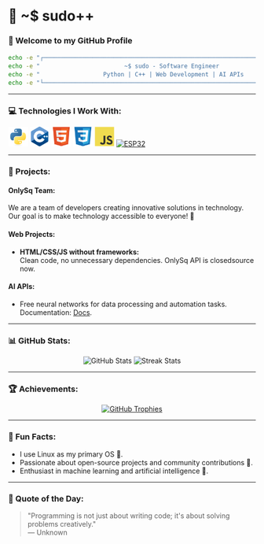 # 👾 ~$ sudo++

### 🚀 Welcome to my GitHub Profile
```bash
echo -e "┌──────────────────────────────────────────────────────────────────────────────┐"
echo -e "                        ~$ sudo - Software Engineer                             "
echo -e "                  Python | C++ | Web Development | AI APIs                      "
echo -e "└──────────────────────────────────────────────────────────────────────────────┘"
```

---

### 💻 Technologies I Work With:
<p>
  <!-- Python Icon -->
  <a href="https://www.python.org/" target="_blank"><img src="https://raw.githubusercontent.com/devicons/devicon/master/icons/python/python-original.svg" alt="Python" width="40" height="40"/></a>
  <!-- C++ Icon -->
  <a href="https://cplusplus.com/" target="_blank"><img src="https://raw.githubusercontent.com/devicons/devicon/master/icons/cplusplus/cplusplus-original.svg" alt="C++" width="40" height="40"/></a>
  <!-- HTML5 Icon -->
  <a href="https://www.w3.org/html/" target="_blank"><img src="https://raw.githubusercontent.com/devicons/devicon/master/icons/html5/html5-original.svg" alt="HTML5" width="40" height="40"/></a>
  <!-- CSS3 Icon -->
  <a href="https://www.w3.org/Style/CSS/" target="_blank"><img src="https://raw.githubusercontent.com/devicons/devicon/master/icons/css3/css3-original.svg" alt="CSS3" width="40" height="40"/></a>
  <!-- JavaScript Icon -->
  <a href="https://www.javascript.com/" target="_blank"><img src="https://raw.githubusercontent.com/devicons/devicon/master/icons/javascript/javascript-original.svg" alt="JavaScript" width="40" height="40"/></a>
  <!-- ESP32 Icon -->
  <a href="https://espressif.com/" target="_blank"><img src="https://joy-it.net/files/files/Produkte/SBC-NodeMCU-ESP32/SBC-NodeMCU-ESP32-01.png" alt="ESP32" width="40" height="40"/></a>
  
</p>

---

### 🌟 Projects:
#### OnlySq Team:
We are a team of developers creating innovative solutions in technology. Our goal is to make technology accessible to everyone! 🚀

#### Web Projects:
- **HTML/CSS/JS without frameworks:**  
  Clean code, no unnecessary dependencies. OnlySq API is closedsource now.

#### AI APIs:
- Free neural networks for data processing and automation tasks.  
  Documentation: [Docs](https://docs.onlysq.ru).

---

### 📊 GitHub Stats:
<p align="center">
  <img src="https://github-readme-stats.vercel.app/api?username=xNoBanOnlyZXC&show_icons=true&theme=radical&include_all_commits=true&count_private=true" alt="GitHub Stats" />
  <img src="https://github-readme-streak-stats.herokuapp.com/?user=xNoBanOnlyZXC&theme=radical" alt="Streak Stats" />
</p>

---

### 🏆 Achievements:
<p align="center">
  <a href="https://github.com/xNoBanOnlyZXC">
    <img src="https://github-profile-trophy.vercel.app/?username=xNoBanOnlyZXC&theme=onedark" alt="GitHub Trophies" />
  </a>
</p>

---

### 🎉 Fun Facts:
- I use Linux as my primary OS 🐧.
- Passionate about open-source projects and community contributions 🌱.
- Enthusiast in machine learning and artificial intelligence 🧠.

---

### 🌈 Quote of the Day:
> "Programming is not just about writing code; it's about solving problems creatively."  
> — Unknown

<!-- © 2025 ~$ sudo++, OnlySq Team. -->
